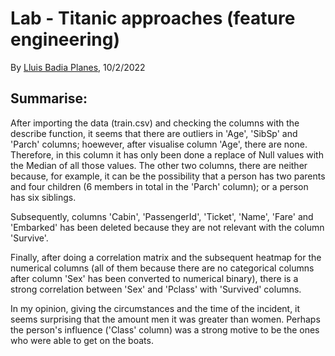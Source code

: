 # Lab - Titanic approaches (feature engineering)

By [Lluis Badia Planes](https://github.com/lluis90badia), 10/2/2022

## Summarise:

After importing the data (train.csv) and checking the columns with the describe function, it seems that there are outliers in 'Age', 'SibSp' and 'Parch' columns; hoewever, after visualise column 'Age', there are none. Therefore, in this column it has only been done a replace of Null values with the Median of all those values. The other two columns, there are neither because, for example, it can be the possibility that a person has two parents and four children (6 members in total in the 'Parch' column); or a person has six siblings.

Subsequently, columns 'Cabin', 'PassengerId', 'Ticket', 'Name', 'Fare' and 'Embarked' has been deleted because they are not relevant with the column 'Survive'.

Finally, after doing a correlation matrix and the subsequent heatmap for the numerical columns (all of them because there are no categorical columns after column 'Sex' has been converted to numerical binary), there is a strong correlation between 'Sex' and 'Pclass' with 'Survived' columns.

In my opinion, giving the circumstances and the time of the incident, it seems surprising that the amount men it was greater than women. Perhaps the person's influence ('Class' column) was a strong motive to be the ones who were able to get on the boats.
